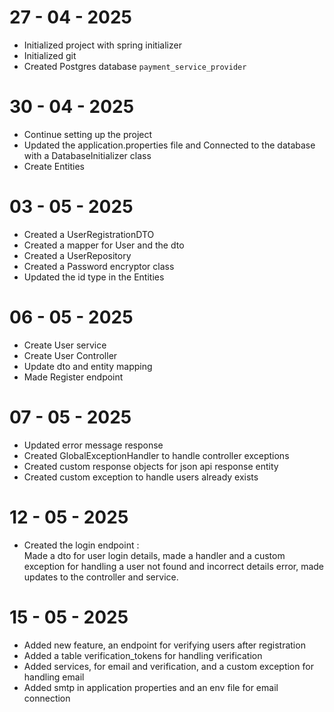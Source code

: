 # 27 - 04 - 2025 

- Initialized project with spring initializer 
- Initialized git
- Created Postgres database `payment_service_provider`



# 30 - 04 - 2025

- Continue setting up the project
- Updated the application.properties file and Connected to the database with a DatabaseInitializer class
- Create Entities 

# 03 - 05 - 2025

- Created a UserRegistrationDTO
- Created a mapper for User and the dto
- Created a UserRepository
- Created a Password encryptor class
- Updated the id type in the Entities

# 06 - 05 - 2025

- Create User service
- Create User Controller
- Update dto and entity mapping
- Made Register endpoint

# 07 - 05 - 2025 

- Updated error message response
- Created GlobalExceptionHandler to handle controller exceptions
- Created custom response objects for json api response entity
- Created custom exception to handle users already exists

# 12 - 05 - 2025

- Created the login endpoint :   
Made a dto for user login details, made a handler and a custom exception for
handling a user not found and incorrect details error, made updates to the controller and service.


# 15 - 05 - 2025
- Added new feature, an endpoint for verifying users after registration
- Added a table verification_tokens for handling verification
- Added services, for email and verification, and a custom exception for handling email
- Added smtp in application properties and an env file for email connection